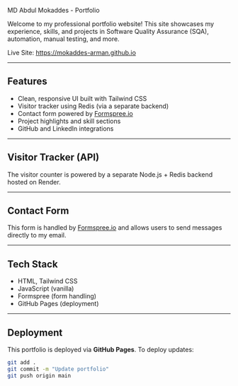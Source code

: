 MD Abdul Mokaddes - Portfolio

Welcome to my professional portfolio website! This site showcases my experience, skills, and projects in Software Quality Assurance (SQA), automation, manual testing, and more.

Live Site: https://mokaddes-arman.github.io

---

## Features

- Clean, responsive UI built with Tailwind CSS
- Visitor tracker using Redis (via a separate backend)
- Contact form powered by [Formspree.io](https://formspree.io)
- Project highlights and skill sections
- GitHub and LinkedIn integrations

---

## Visitor Tracker (API)

The visitor counter is powered by a separate Node.js + Redis backend hosted on Render.

---

## Contact Form

This form is handled by [Formspree.io](https://formspree.io) and allows users to send messages directly to my email.

---

## Tech Stack

- HTML, Tailwind CSS
- JavaScript (vanilla)
- Formspree (form handling)
- GitHub Pages (deployment)

---

## Deployment

This portfolio is deployed via **GitHub Pages**. To deploy updates:

```bash
git add .
git commit -m "Update portfolio"
git push origin main
